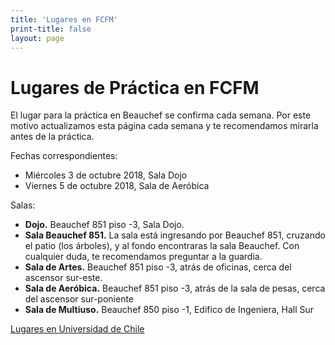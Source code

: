 ```yaml
---
title: 'Lugares en FCFM'
print-title: false
layout: page
---
```


# Lugares de Práctica en FCFM

El lugar para la práctica en Beauchef se confirma cada semana. Por este motivo actualizamos esta página cada semana y te recomendamos mirarla antes de la práctica.

Fechas correspondientes:

- Miércoles 3 de octubre 2018, Sala Dojo
- Viernes 5 de octubre 2018, Sala de Aeróbica

Salas:
- **Dojo.** Beauchef 851 piso -3, Sala Dojo.
- **Sala Beauchef 851.** La sala está ingresando por Beauchef 851, cruzando el patio (los árboles), y al fondo encontraras la sala Beauchef. Con cualquier duda, te recomendamos preguntar a la guardia.
- **Sala de Artes.** Beauchef 851 piso -3, atrás de oficinas, cerca del ascensor sur-este.
- **Sala de Aeróbica.** Beauchef 851 piso -3, atrás de la sala de pesas, cerca del ascensor sur-poniente
- **Sala de Multiuso.** Beauchef 850 piso -1, Edifico de Ingeniera, Hall Sur

<p class="text-center">
<a class="btn btn-primary btn-lg" href="{{ site.url }}/lugares.html" role="button">Lugares en Universidad de Chile</a>
</p>

